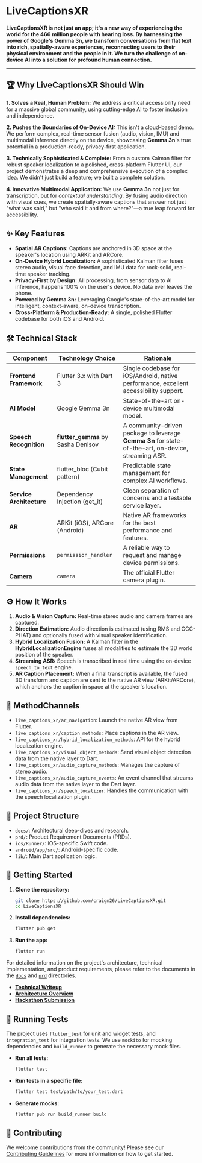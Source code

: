 # LiveCaptionsXR

**LiveCaptionsXR is not just an app; it's a new way of experiencing the world for the 466 million people with hearing loss. By harnessing the power of Google's **Gemma 3n**, we transform conversations from flat text into rich, spatially-aware experiences, reconnecting users to their physical environment and the people in it. We turn the challenge of on-device AI into a solution for profound human connection.**

---

## 🏆 Why LiveCaptionsXR Should Win

**1. Solves a Real, Human Problem:** We address a critical accessibility need for a massive global community, using cutting-edge AI to foster inclusion and independence.

**2. Pushes the Boundaries of On-Device AI:** This isn't a cloud-based demo. We perform complex, real-time sensor fusion (audio, vision, IMU) and multimodal inference directly on the device, showcasing **Gemma 3n**'s true potential in a production-ready, privacy-first application.

**3. Technically Sophisticated & Complete:** From a custom Kalman filter for robust speaker localization to a polished, cross-platform Flutter UI, our project demonstrates a deep and comprehensive execution of a complex idea. We didn't just build a feature; we built a complete solution.

**4. Innovative Multimodal Application:** We use **Gemma 3n** not just for transcription, but for *contextual understanding*. By fusing audio direction with visual cues, we create spatially-aware captions that answer not just "what was said," but "who said it and from where?"—a true leap forward for accessibility.

## ✨ Key Features

- **Spatial AR Captions:** Captions are anchored in 3D space at the speaker's location using ARKit and ARCore.
- **On-Device Hybrid Localization:** A sophisticated Kalman filter fuses stereo audio, visual face detection, and IMU data for rock-solid, real-time speaker tracking.
- **Privacy-First by Design:** All processing, from sensor data to AI inference, happens 100% on the user's device. No data ever leaves the phone.
- **Powered by **Gemma 3n**:** Leveraging Google's state-of-the-art model for intelligent, context-aware, on-device transcription.
- **Cross-Platform & Production-Ready:** A single, polished Flutter codebase for both iOS and Android.

## 🛠️ Technical Stack

| **Component** | **Technology Choice** | **Rationale** |
| --- | --- | --- |
| **Frontend Framework** | Flutter 3.x with Dart 3 | Single codebase for iOS/Android, native performance, excellent accessibility support. |
| **AI Model** | Google Gemma 3n | State-of-the-art on-device multimodal model. |
| **Speech Recognition**| **flutter_gemma** by Sasha Denisov | A community-driven package to leverage **Gemma 3n** for state-of-the-art, on-device, streaming ASR. |
| **State Management** | flutter_bloc (Cubit pattern) | Predictable state management for complex AI workflows. |
| **Service Architecture** | Dependency Injection (get_it) | Clean separation of concerns and a testable service layer. |
| **AR** | ARKit (iOS), ARCore (Android) | Native AR frameworks for the best performance and features. |
| **Permissions** | `permission_handler` | A reliable way to request and manage device permissions. |
| **Camera** | `camera` | The official Flutter camera plugin. |

## ⚙️ How It Works

1. **Audio & Vision Capture:** Real-time stereo audio and camera frames are captured.
2. **Direction Estimation:** Audio direction is estimated (using RMS and GCC-PHAT) and optionally fused with visual speaker identification.
3. **Hybrid Localization Fusion:** A Kalman filter in the **HybridLocalizationEngine** fuses all modalities to estimate the 3D world position of the speaker.
4. **Streaming ASR:** Speech is transcribed in real time using the on-device `speech_to_text` engine.
5. **AR Caption Placement:** When a final transcript is available, the fused 3D transform and caption are sent to the native AR view (ARKit/ARCore), which anchors the caption in space at the speaker's location.

## 🔌 MethodChannels

- `live_captions_xr/ar_navigation`: Launch the native AR view from Flutter.
- `live_captions_xr/caption_methods`: Place captions in the AR view.
- `live_captions_xr/hybrid_localization_methods`: API for the hybrid localization engine.
- `live_captions_xr/visual_object_methods`: Send visual object detection data from the native layer to Dart.
- `live_captions_xr/audio_capture_methods`: Manages the capture of stereo audio.
- `live_captions_xr/audio_capture_events`: An event channel that streams audio data from the native layer to the Dart layer.
- `live_captions_xr/speech_localizer`: Handles the communication with the speech localization plugin.

## 📁 Project Structure

- `docs/`: Architectural deep-dives and research.
- `prd/`: Product Requirement Documents (PRDs).
- `ios/Runner/`: iOS-specific Swift code.
- `android/app/src/`: Android-specific code.
- `lib/`: Main Dart application logic.

## 🚀 Getting Started

1. **Clone the repository:**

    ```bash
    git clone https://github.com/craigm26/LiveCaptionsXR.git
    cd LiveCaptionsXR
    ```

2. **Install dependencies:**

    ```bash
    flutter pub get
    ```

3. **Run the app:**

    ```bash
    flutter run
    ```

For detailed information on the project's architecture, technical implementation, and product requirements, please refer to the documents in the [`docs`](docs) and [`prd`](prd) directories.

- [**Technical Writeup**](docs/TECHNICAL_WRITEUP.md)
- [**Architecture Overview**](docs/ARCHITECTURE.md)
- [**Hackathon Submission**](docs/HACKATHON_SUBMISSION.md)

## 🧪 Running Tests

The project uses `flutter_test` for unit and widget tests, and `integration_test` for integration tests. We use `mockito` for mocking dependencies and `build_runner` to generate the necessary mock files.

- **Run all tests:**

    ```bash
    flutter test
    ```

- **Run tests in a specific file:**

    ```bash
    flutter test test/path/to/your_test.dart
    ```

- **Generate mocks:**

    ```bash
    flutter pub run build_runner build
    ```

## 🤝 Contributing

We welcome contributions from the community! Please see our [Contributing Guidelines](CONTRIBUTING.md) for more information on how to get started.
